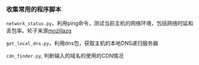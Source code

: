 ### 收集常用的程序脚本

`network_status.py`，利用ping命令，测试当前主机的网络环境，包括网络时延和丢包率。轮子来源[mozillazg](https://github.com/mozillazg/justping/)

`get_local_dns.py`，利用dns包，获取主机的本地DNS递归服务器

`cdn_finder.py`, 判断输入的域名的使用的CDN情况





